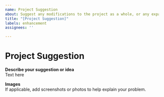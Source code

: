 ```yaml
---
name: Project Suggestion
about: Suggest any modifications to the project as a whole, or any expanders or alternative versions you would like to see
title: "[Project Suggestion]"
labels: enhancement
assignees: ''

---
```


# Project Suggestion

**Describe your suggestion or idea**  
Text here

**Images**  
If applicable, add screenshots or photos to help explain your problem.
